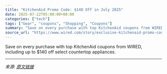 ```yaml
---
title: "KitchenAid Promo Code: $140 Off in July 2025"
date: 2025-07-22T05:00:00+08:00
categories: ["tech"]
tags: ["Gear", "coupons", "Shopping", "Coupons"]
summary: "Save on every purchase with top KitchenAid coupons from WIRED, including up to $140 off select countertop appliances."
source_url: "https://www.wired.com/story/exclusive-kitchenaid-promo-code/"
---
```


Save on every purchase with top KitchenAid coupons from WIRED, including up to $140 off select countertop appliances.

---

*来源: [原文链接](https://www.wired.com/story/exclusive-kitchenaid-promo-code/)*
